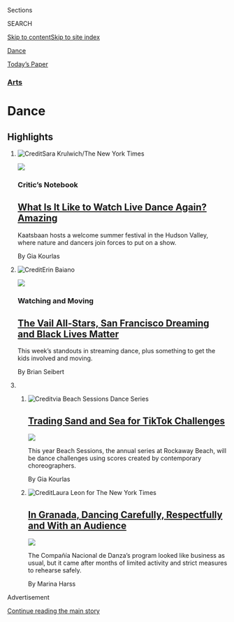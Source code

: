 <div id="app">

<div>

<div class="NYTAppHideMasthead css-zz1s19 e1suatyy0">

<div class="section css-ui9rw0 e1suatyy2">

<div class="css-11hrj97 er09x8g0">

<div class="css-6n7j50">

</div>

<span class="css-1dv1kvn">Sections</span>

<div class="css-10488qs">

<span class="css-1dv1kvn">SEARCH</span>

</div>

[Skip to content](#site-content)[Skip to site
index](#site-index)

</div>

<div id="masthead-section-label" class="css-1fnb9ct eaxe0e00">

[Dance](https://www.nytimes.com/section/arts/dance)

</div>

<div class="css-10698na e1huz5gh0">

</div>

</div>

<div id="masthead-bar-one" class="section hasLinks css-15hmgas e1csuq9d3">

<div class="css-uqyvli e1csuq9d0">

</div>

<div class="css-1uqjmks e1csuq9d1">

</div>

<div class="css-9e9ivx">

[](https://myaccount.nytimes.com/auth/login?response_type=cookie&client_id=vi)

</div>

<div class="css-1bvtpon e1csuq9d2">

[Today’s
Paper](https://www.nytimes.com/section/todayspaper)

</div>

</div>

</div>

</div>

<div data-aria-hidden="false">

<div id="site-content" data-role="main">

<div id="collection-dance" class="section css-15h4p1b e9abtgs0">

<div class="css-1j21atc e1svk9qx1">

<div class="css-fmiefx e1svk9qx2">

<div class="css-1hk7r2m eu54l5x0">

<div id="sponsor-wrapper" class="css-7a1pgi eaca97t0" type="sponsor" hidden="">

<div id="sponsor-slug" class="css-1l4mleb eaca97t1" hidden="">

Supported by

</div>

[Continue reading the main
story](#after-sponsor)

<div id="sponsor" class="ad sponsor-wrapper" style="text-align:left;height:100%;display:block">

</div>

<div id="after-sponsor">

</div>

</div>

</div>

### <span class="css-hue6tr ezz4tcd1">[Arts](/section/arts)</span>

</div>

<div class="css-nfcc9b e1svk9qx3">

<div class="css-vl9dhg e1svk9qx5">

<div class="css-1nrhkj6 e1svk9qx6">

# Dance

<div class="follow-button-placeholder" data-collection-id="">

</div>

</div>

</div>

</div>

</div>

<div class="css-4svvz1 ekkqrpp0">

<div id="collection-highlights-container" class="section css-18l1u7x e46isfb1">

<div class="css-gfgt40 ekkqrpp1">

## Highlights

1.  ![<span class="css-1nk1g0h e1oaj3zl2"><span class="css-1dv1kvn">Credit</span>Sara
    Krulwich/The New York
    Times</span>](https://static01.nyt.com/images/2020/08/04/arts/03kaatsbaan-review-1/03kaatsbaan-review-1-videoLarge.jpg)
    
    <div class="css-10wtrbd">
    
    <div class="css-1dqkjed">
    
    [![](https://static01.nyt.com/images/2020/08/04/arts/03kaatsbaan-review-1/03kaatsbaan-review-1-thumbStandard.jpg)](/2020/08/03/arts/dance/kaatsbaan-dance.html)
    
    </div>
    
    ### Critic’s Notebook
    
    ## [What Is It Like to Watch Live Dance Again? Amazing](/2020/08/03/arts/dance/kaatsbaan-dance.html)
    
    Kaatsbaan hosts a welcome summer festival in the Hudson Valley,
    where nature and dancers join forces to put on a
    show.
    
    <span class="css-me3p27"></span><span class="css-1dydysp e4e4i5l3"></span><span class="css-9voj2j">By
    <span class="css-1baulvz last-byline" itemprop="name">Gia
    Kourlas</span></span>
    
    </div>

2.  ![<span class="css-1nk1g0h e1oaj3zl2"><span class="css-1dv1kvn">Credit</span>Erin
    Baiano</span>](https://static01.nyt.com/images/2020/08/04/arts/04watching-moving-1/merlin_175268094_4768a1a2-7273-42c8-9be6-9f4dea386647-videoLarge.jpg)
    
    <div class="css-10wtrbd">
    
    <div class="css-1dqkjed">
    
    [![](https://static01.nyt.com/images/2020/08/04/arts/04watching-moving-1/04watching-moving-1-thumbStandard.jpg)](/2020/08/04/arts/dance/the-best-in-streaming-dance.html)
    
    </div>
    
    ### Watching and Moving
    
    ## [The Vail All-Stars, San Francisco Dreaming and Black Lives Matter](/2020/08/04/arts/dance/the-best-in-streaming-dance.html)
    
    This week’s standouts in streaming dance, plus something to get the
    kids involved and
    moving.
    
    <span class="css-me3p27"></span><span class="css-1dydysp e4e4i5l3"></span><span class="css-9voj2j">By
    <span class="css-1baulvz last-byline" itemprop="name">Brian
    Seibert</span></span>
    
    </div>

3.  1.  ![<span class="css-1nk1g0h e1oaj3zl2"><span class="css-1dv1kvn">Credit</span>via
        Beach Sessions Dance
        Series</span>](https://static01.nyt.com/images/2020/07/29/arts/28beach-sessions-1/28beach-sessions-1-videoLarge.jpg)
        
        <div class="css-10wtrbd">
        
        ## [Trading Sand and Sea for TikTok Challenges](/2020/07/28/arts/dance/beach-sessions-rockaway-tiktok.html)
        
        <div class="css-ajkwsy">
        
        [![](https://static01.nyt.com/images/2020/07/29/arts/28beach-sessions-1/28beach-sessions-1-thumbStandard.jpg)](/2020/07/28/arts/dance/beach-sessions-rockaway-tiktok.html)
        
        </div>
        
        This year Beach Sessions, the annual series at Rockaway Beach,
        will be dance challenges using scores created by contemporary
        choreographers.
        
        <span class="css-me3p27"></span><span class="css-1dydysp e4e4i5l3"></span><span class="css-9voj2j">By
        <span class="css-1baulvz last-byline" itemprop="name">Gia
        Kourlas</span></span>
        
        </div>
    
    2.  ![<span class="css-1nk1g0h e1oaj3zl2"><span class="css-1dv1kvn">Credit</span>Laura
        Leon for The New York
        Times</span>](https://static01.nyt.com/images/2020/07/28/arts/27SPAIN-DELUZ-1/27SPAIN-DELUZ-1-videoLarge.jpg)
        
        <div class="css-10wtrbd">
        
        ## [In Granada, Dancing Carefully, Respectfully and With an Audience](/2020/07/27/arts/dance/granada-festival-compania-nacional-de-danza.html)
        
        <div class="css-ajkwsy">
        
        [![](https://static01.nyt.com/images/2020/07/28/arts/27SPAIN-DELUZ-1/27SPAIN-DELUZ-1-thumbStandard.jpg)](/2020/07/27/arts/dance/granada-festival-compania-nacional-de-danza.html)
        
        </div>
        
        The Compañía Nacional de Danza’s program looked like business as
        usual, but it came after months of limited activity and strict
        measures to rehearse
        safely.
        
        <span class="css-me3p27"></span><span class="css-1dydysp e4e4i5l3"></span><span class="css-9voj2j">By
        <span class="css-1baulvz last-byline" itemprop="name">Marina
        Harss</span></span>
        
        </div>

</div>

</div>

<div id="mid1-wrapper" class="css-1mn4oms eaca97t0" type="rank">

<div id="mid1-slug" class="css-1tag3rd eaca97t1">

Advertisement

</div>

[Continue reading the main
story](#after-mid1)

<div id="mid1" class="ad mid1-wrapper" style="text-align:center;height:100%;display:block">

</div>

<div id="after-mid1">

</div>

</div>

<div class="section 5-band css-jhqenn ep7jkp60">

## [\#SpeakingInDance](/column/speakingindance)

[More in \#SpeakingInDance
    »](/column/speakingindance)

1.  ![<span class="css-1hhnwbi e1oaj3zl2"><span class="css-1dv1kvn">Credit</span>Mohamed
    Sadek for The New York
    Times</span>](https://static01.nyt.com/images/2019/05/29/arts/00tap-graham/00tap-graham-videoLarge-v2.jpg)
    
    <div class="css-10wtrbd">
    
    ## [Watch Martha Graham’s Dance of Empowerment](/interactive/2019/05/30/arts/dance/speaking-in-dance-martha-graham.html)
    
    In 1936, Graham choreographed this scorching response to the rise of
    fascism.
    
    <span class="css-me3p27"></span><span class="css-1dydysp e4e4i5l3"></span><span class="css-9voj2j">By
    <span class="css-1baulvz last-byline" itemprop="name">Gia
    Kourlas</span></span>
    
    </div>

2.  ![<span class="css-1hhnwbi e1oaj3zl2"><span class="css-1dv1kvn">Credit</span>Shawn
    Brackbill for The New York
    Times</span>](https://static01.nyt.com/images/2019/05/29/arts/00tap-faustin/00tap-faustin-mediumThreeByTwo440.jpg)
    
    <div class="css-10wtrbd">
    
    ## [Where Subway Dancers Practice Their Art](/interactive/2019/05/30/arts/dance/speaking-in-dance-showtime-faustin.html)
    
    “You are the center of your own world. Any space is important,” the
    Congolese choreographer Faustin Linyekula told members of It’s
    Showtime
    NYC.
    
    <span class="css-me3p27"></span><span class="css-1dydysp e4e4i5l3"></span><span class="css-9voj2j">By
    <span class="css-1baulvz last-byline" itemprop="name">Gia
    Kourlas</span></span>
    
    </div>

3.  ![<span class="css-1hhnwbi e1oaj3zl2"><span class="css-1dv1kvn">Credit</span>Adam
    Golfer for The New York
    Times</span>](https://static01.nyt.com/images/2016/12/25/nyregion/25PANO-SUB/25PANO-SUB-videoLarge-v3.jpg)
    
    <div class="css-10wtrbd">
    
    ## [How the Rockettes Fall Like Dominoes](/interactive/2019/05/30/arts/dance/speaking-in-dance-rockettes.html)
    
    Dancers fall. Sometimes, it’s
    intentional.
    
    <span class="css-me3p27"></span><span class="css-1dydysp e4e4i5l3"></span><span class="css-9voj2j">By
    <span class="css-1baulvz last-byline" itemprop="name">Gia
    Kourlas</span></span>
    
    </div>

4.  ![<span class="css-1hhnwbi e1oaj3zl2"><span class="css-1dv1kvn">Credit</span>Mohamed
    Sadek for The New York
    Times</span>](https://static01.nyt.com/images/2019/05/29/arts/00tap-lauren/00tap-lauren-videoLarge-v2.jpg)
    
    <div class="css-10wtrbd">
    
    ## [When a Ballerina Gets to Be Goofy](/interactive/2019/05/30/arts/dance/speaking-in-dance-lauren-lovette.html)
    
    “Ballerinas never crash,” said Lauren Lovette, but, “I love falling
    to the
    floor.”
    
    <span class="css-me3p27"></span><span class="css-1dydysp e4e4i5l3"></span><span class="css-9voj2j">By
    <span class="css-1baulvz last-byline" itemprop="name">Gia
    Kourlas</span></span>
    
    </div>

5.  ![<span class="css-1hhnwbi e1oaj3zl2"><span class="css-1dv1kvn">Credit</span>Rudolf
    Costin for The New York
    Times</span>](https://static01.nyt.com/images/2020/03/17/arts/17INSTAGRAM-ABBYZ-2/17INSTAGRAM-ABBYZ-2-videoLarge.jpg)
    
    <div class="css-10wtrbd">
    
    ## [Rugged, Physical Work With Durability](/2020/03/19/arts/dance/abby-zbikowski-radioactive-practice.html)
    
    In Abby Zbikowski’s “Radioactive Practice,” a dancer says, “You’re
    seeing survival and community in real
    time.”
    
    <span class="css-me3p27"></span><span class="css-1dydysp e4e4i5l3"></span><span class="css-9voj2j">By
    <span class="css-1baulvz last-byline" itemprop="name">Gia
    Kourlas</span></span>
    
    </div>

</div>

</div>

<div class="css-185go5a e1o5byef0">

<div class="css-15cbhtu">

  - [Latest](#stream-panel)
  - <span class="css-6n7j50">Search</span>
    <div class="control">
    <div class="label-container css-1dv1kvn">
    Search
    </div>
    <div class="css-wm4t3d">
    **<span id="clear-search-input" class="css-1dv1kvn">Clear this text
    input</span>
    </div>
    </div>
    <span class="css-1iovbfw"></span>

<div id="stream-panel" class="section css-8msx5b e1jz0cab1">

<div class="css-13mho3u">

1.  
    
    <div class="css-1cp3ece">
    
    <div class="css-1l4spti">
    
    [](/2020/08/04/arts/dance/robert-battle-favorites.html)
    
    <div class="css-79elbk">
    
    ![](https://static01.nyt.com/images/2020/08/09/arts/09my10-battle-web/09my10-battle-web-thumbWide.jpg?quality=75&auto=webp&disable=upscale)
    
    </div>
    
    ### <span class="css-m70j1g">My TEN</span>
    
    ## Robert Battle Keeps Going With Sarah Vaughan and Homegrown Tomatoes
    
    The Alvin Ailey artistic director is hunkered down in Connecticut,
    tending his vegetable garden and keeping his mood aloft with these
    10 essentials.
    
    <div class="css-1nqbnmb ea5icrr0">
    
    By <span class="css-1n7hynb">Kathryn
    Shattuck</span>
    
    </div>
    
    </div>
    
    <div class="css-1lc2l26 e1xfvim33">
    
    </div>
    
    </div>

2.  
    
    <div class="css-1cp3ece">
    
    <div class="css-1l4spti">
    
    [](/2020/07/31/arts/music/beyonce-black-is-king.html)
    
    <div class="css-79elbk">
    
    ![](https://static01.nyt.com/images/2020/08/03/arts/31beyonce7/31beyonce7-thumbWide.jpg?quality=75&auto=webp&disable=upscale)
    
    </div>
    
    ## Beyoncé’s ‘Black Is King’: Let’s Discuss
    
    Six critics on the visual album rooted in her “Lion King”-inspired
    record “The Gift,” a grand statement of African-diaspora pride and
    creative power.
    
    <div class="css-1nqbnmb ea5icrr0">
    
    By <span class="css-1n7hynb">Jason Farago, Vanessa Friedman, Gia
    Kourlas, Wesley Morris, Jon Pareles <span>and</span> Salamishah
    Tillet</span>
    
    </div>
    
    </div>
    
    <div class="css-1lc2l26 e1xfvim33">
    
    </div>
    
    </div>

3.  
    
    <div class="css-1cp3ece">
    
    <div class="css-1l4spti">
    
    [](/2020/07/30/arts/things-to-do-weekend-coronavirus.html)
    
    <div class="css-79elbk">
    
    ![](https://static01.nyt.com/images/2020/07/30/arts/30wkd-arts-roundup-pop/30wkd-arts-roundup-pop-thumbWide-v3.jpg?quality=75&auto=webp&disable=upscale)
    
    </div>
    
    ### <span class="css-m70j1g">Weekend Roundup</span>
    
    ## 7 Things to Do This Weekend
    
    How can you get your cultural fix when many arts institutions remain
    closed? Our writers offer suggestions for what to listen to and
    watch.
    
    <div class="css-1nqbnmb ea5icrr0">
    
    </div>
    
    </div>
    
    <div class="css-1lc2l26 e1xfvim33">
    
    </div>
    
    </div>

4.  
    
    <div class="css-1cp3ece">
    
    <div class="css-1l4spti">
    
    [](/2020/07/30/theater/theater-classes-at-home.html)
    
    <div class="css-79elbk">
    
    ![](https://static01.nyt.com/images/2020/07/31/arts/31Theater-Skils-Illo/31Theater-Skils-Illo-thumbWide.jpg?quality=75&auto=webp&disable=upscale)
    
    </div>
    
    ## How I Spent My Summer Vacation: Singing, Dancing, Knife Fighting
    
    When actor training migrated online, our reporter gave herself two
    weeks to learn as many theater skills — and knife skills — as she
    could.
    
    <div class="css-1nqbnmb ea5icrr0">
    
    By <span class="css-1n7hynb">Alexis
    Soloski</span>
    
    </div>
    
    </div>
    
    <div class="css-1lc2l26 e1xfvim33">
    
    </div>
    
    </div>

5.  
    
    <div class="css-1cp3ece">
    
    <div class="css-1l4spti">
    
    [](/2020/07/29/arts/dance/kaatsbaan-dance-festival-stella-abrera.html)
    
    <div class="css-79elbk">
    
    ![](https://static01.nyt.com/images/2020/08/02/arts/02kaatsaban-1/02kaatsaban-1-thumbWide-v2.jpg?quality=75&auto=webp&disable=upscale)
    
    </div>
    
    ## In the Hudson Valley: Live Dancers, Real Sweat, Natural Beauty
    
    Almost all dance in the United States has gone virtual. But
    Kaatsbaan will fill the void, hosting its first-ever festival.
    
    <div class="css-1nqbnmb ea5icrr0">
    
    By <span class="css-1n7hynb">Marina
    Harss</span>
    
    </div>
    
    </div>
    
    <div class="css-1lc2l26 e1xfvim33">
    
    </div>
    
    </div>

6.  
    
    <div class="css-1cp3ece">
    
    <div class="css-1l4spti">
    
    [](/2020/07/24/arts/disability-movies-books-tv.html)
    
    <div class="css-79elbk">
    
    ![](https://static01.nyt.com/images/2020/07/20/multimedia/00ADA-Reco-list-art1/merlin_174536634_af290fb7-e719-4189-aab0-5fd377c806df-thumbWide.jpg?quality=75&auto=webp&disable=upscale)
    
    </div>
    
    ## 28 Ways to Learn About Disability Culture
    
    New York Times staff members put their heads together with
    disability advocates to recommend movies, books, TV shows, dance and
    art that capture disability experiences.
    
    <div class="css-1nqbnmb ea5icrr0">
    
    By <span class="css-1n7hynb">Deborah
    Leiderman</span>
    
    </div>
    
    </div>
    
    <div class="css-1lc2l26 e1xfvim33">
    
    </div>
    
    </div>

7.  
    
    <div class="css-1cp3ece">
    
    <div class="css-1l4spti">
    
    [](/2020/07/24/arts/dance/safety-protocols-dance-coronavirus.html)
    
    <div class="css-79elbk">
    
    ![](https://static01.nyt.com/images/2020/07/25/arts/24dancing-opening-1/24dancing-opening-1-thumbWide.png?quality=75&auto=webp&disable=upscale)
    
    </div>
    
    ### <span class="css-m70j1g">Critic’s Notebook</span>
    
    ## There’s No Social Distancing for Dancers. How Can the Show Go On?
    
    Dance, perhaps more than other disciplines, faces an uphill battle
    with the challenges presented by Covid-19. Our critic votes for
    patience.
    
    <div class="css-1nqbnmb ea5icrr0">
    
    By <span class="css-1n7hynb">Gia
    Kourlas</span>
    
    </div>
    
    </div>
    
    <div class="css-1lc2l26 e1xfvim33">
    
    </div>
    
    </div>

8.  
    
    <div class="css-1cp3ece">
    
    <div class="css-1l4spti">
    
    [](/2020/07/24/arts/dance/jason-rodriguez-vogue-pose.html)
    
    <div class="css-79elbk">
    
    ![](https://static01.nyt.com/images/2020/07/26/arts/26JASON-RODRIGUEZ-1/26JASON-RODRIGUEZ-1-thumbWide.jpg?quality=75&auto=webp&disable=upscale)
    
    </div>
    
    ### <span class="css-m70j1g">\#SpeakingIndAnce</span>
    
    ## Jason Rodriguez’s Vogue Family Values: Positivity, Trust, Love
    
    The dancer and choreographer strives to empower a generation: “If
    you’re not expressing your most confident self, you’re not voguing.”
    
    <div class="css-1nqbnmb ea5icrr0">
    
    By <span class="css-1n7hynb">Gia
    Kourlas</span>
    
    </div>
    
    </div>
    
    <div class="css-1lc2l26 e1xfvim33">
    
    </div>
    
    </div>

9.  
    
    <div class="css-1cp3ece">
    
    <div class="css-1l4spti">
    
    [](/2020/07/23/arts/things-to-do-weekend-coronavirus.html)
    
    <div class="css-79elbk">
    
    ![](https://static01.nyt.com/images/2020/07/23/arts/23wkd-arts-roundup-art/23wkd-arts-roundup-art-thumbWide.jpg?quality=75&auto=webp&disable=upscale)
    
    </div>
    
    ### <span class="css-m70j1g">Weekend Arts Roundup</span>
    
    ## 8 Things to Do This Weekend
    
    How can you get your cultural fix when many arts institutions remain
    closed? Our writers offer suggestions for what to listen to, read
    and
    watch.
    
    <div class="css-1nqbnmb ea5icrr0">
    
    </div>
    
    </div>
    
    <div class="css-1lc2l26 e1xfvim33">
    
    </div>
    
    </div>

10. 
    
    <div class="css-1cp3ece">
    
    <div class="css-1l4spti">
    
    [](/2020/07/21/arts/dance/ayodele-casel-diary-of-a-tap-dancer.html)
    
    <div class="css-79elbk">
    
    ![](https://static01.nyt.com/images/2020/07/21/arts/21tap-diaries-4/21tap-diaries-4-thumbWide.jpg?quality=75&auto=webp&disable=upscale)
    
    </div>
    
    ## They’re Used to Tapping. Now They’re Talking.
    
    In Ayodele Casel’s video series, “Diary of a Tap Dancer, v. 6: Us,”
    performers talk about what’s on their minds — and dance a little,
    too.
    
    <div class="css-1nqbnmb ea5icrr0">
    
    By <span class="css-1n7hynb">Brian Seibert</span>
    
    </div>
    
    </div>
    
    <div class="css-1lc2l26 e1xfvim33">
    
    </div>
    
    </div>

<div class="css-13mho3u">

<div class="css-1t62hi8">

<div class="css-1stvaey">

Show
More

<div>

<div style="border:0;clip:rect(0 0 0 0);height:1px;margin:-1px;overflow:hidden;white-space:nowrap;padding:0;width:1px;position:absolute" data-role="log" data-aria-live="assertive">

</div>

<div style="border:0;clip:rect(0 0 0 0);height:1px;margin:-1px;overflow:hidden;white-space:nowrap;padding:0;width:1px;position:absolute" data-role="log" data-aria-live="assertive">

</div>

<div style="border:0;clip:rect(0 0 0 0);height:1px;margin:-1px;overflow:hidden;white-space:nowrap;padding:0;width:1px;position:absolute" data-role="log" data-aria-live="polite">

</div>

<div style="border:0;clip:rect(0 0 0 0);height:1px;margin:-1px;overflow:hidden;white-space:nowrap;padding:0;width:1px;position:absolute" data-role="log" data-aria-live="polite">

</div>

</div>

</div>

</div>

</div>

</div>

<div class="css-g6hk37 supplemental">

<div id="mid2-wrapper" class="css-10wkyv7 eaca97t0" type="lede">

<div id="mid2-slug" class="css-1tag3rd eaca97t1">

Advertisement

</div>

[Continue reading the main
story](#after-mid2)

<div id="mid2" class="ad mid2-wrapper" style="text-align:center;height:100%;display:block;min-height:250px">

</div>

<div id="after-mid2">

</div>

</div>

## Follow Us

<div class="module-body">

  - [**<span data-aria-hidden="true">@coopnytimes</span><span class="css-1dv1kvn">twitter
    page for
    @coopnytimes</span>](https://twitter.com/coopnytimes)
  - [**<span data-aria-hidden="true">@nytimesarts</span><span class="css-1dv1kvn">twitter
    page for @nytimesarts</span>](https://twitter.com/nytimesarts)

</div>

<div id="mktg-wrapper" class="css-oxle51 eaca97t0" type="mktg">

<div id="mktg-slug" class="css-1tag3rd eaca97t1">

Advertisement

</div>

[Continue reading the main
story](#after-mktg)

<div id="mktg" class="ad mktg-wrapper" style="text-align:center;height:100%;display:block">

</div>

<div id="after-mktg">

</div>

</div>

</div>

</div>

</div>

</div>

</div>

</div>

## Site Index

<div>

</div>

## Site Information Navigation

  - [© <span>2020</span> <span>The New York Times
    Company</span>](https://help.nytimes.com/hc/en-us/articles/115014792127-Copyright-notice)

<!-- end list -->

  - [NYTCo](https://www.nytco.com/)
  - [Contact
    Us](https://help.nytimes.com/hc/en-us/articles/115015385887-Contact-Us)
  - [Work with us](https://www.nytco.com/careers/)
  - [Advertise](https://nytmediakit.com/)
  - [T Brand Studio](http://www.tbrandstudio.com/)
  - [Your Ad
    Choices](https://www.nytimes.com/privacy/cookie-policy#how-do-i-manage-trackers)
  - [Privacy](https://www.nytimes.com/privacy)
  - [Terms of
    Service](https://help.nytimes.com/hc/en-us/articles/115014893428-Terms-of-service)
  - [Terms of
    Sale](https://help.nytimes.com/hc/en-us/articles/115014893968-Terms-of-sale)
  - [Site
    Map](https://spiderbites.nytimes.com)
  - [Help](https://help.nytimes.com/hc/en-us)
  - [Subscriptions](https://www.nytimes.com/subscription?campaignId=37WXW)

</div>

</div>
